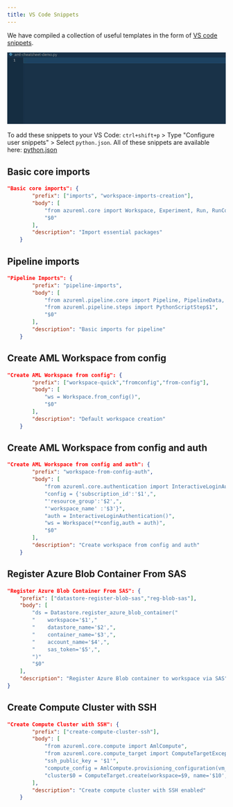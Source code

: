 ```yaml
---
title: VS Code Snippets
---
```


We have compiled a collection of useful templates in the form of
[VS code snippets](https://code.visualstudio.com/docs/editor/userdefinedsnippets).

![VS Code Snippets](vs-code-snippets-demo.gif)

To add these snippets to your VS Code: `ctrl+shift+p` > Type "Configure user
snippets" > Select `python.json`. All of these snippets are available here:
[python.json](https://github.com/aminsaied/AzureML-CheatSheet/blob/master/vs-code-snippets/python.json)

## Basic core imports

```json
"Basic core imports": {
        "prefix": ["imports", "workspace-imports-creation"],
        "body": [
            "from azureml.core import Workspace, Experiment, Run, RunConfiguration, ComputeTarget$1",
            "$0"
        ],
        "description": "Import essential packages"
    }
```

## Pipeline imports

```json
"Pipeline Imports": {
        "prefix": "pipeline-imports",
        "body": [
            "from azureml.pipeline.core import Pipeline, PipelineData, PipelineParameter",
            "from azureml.pipeline.steps import PythonScriptStep$1",
            "$0"
        ],
        "description": "Basic imports for pipeline"
    }
```

## Create AML Workspace from config

```json
"Create AML Workspace from config": {
        "prefix": ["workspace-quick","fromconfig","from-config"],
        "body": [
            "ws = Workspace.from_config()",
            "$0"
        ],
        "description": "Default workspace creation"
    }
```

## Create AML Workspace from config and auth

```json
"Create AML Workspace from config and auth": {
        "prefix": "workspace-from-config-auth",
        "body": [
            "from azureml.core.authentication import InteractiveLoginAuthentication",
            "config = {'subscription_id':'$1',",
            "'resource_group':'$2',",
            "'workspace_name' :'$3'}",
            "auth = InteractiveLoginAuthentication()",
            "ws = Workspace(**config,auth = auth)",
            "$0"
        ],
        "description": "Create workspace from config and auth"
    }
```

## Register Azure Blob Container From SAS

```json
"Register Azure Blob Container From SAS": {
    "prefix": ["datastore-register-blob-sas","reg-blob-sas"],
    "body": [
        "ds = Datastore.register_azure_blob_container("
        "    workspace='$1',"
        "    datastore_name='$2',",
        "    container_name='$3',",
        "    account_name='$4',",
        "    sas_token='$5',",
        ")"
        "$0"
    ],
    "description": "Register Azure Blob container to workspace via SAS"
}
```

## Create Compute Cluster with SSH

```json
"Create Compute Cluster with SSH": {
        "prefix": ["create-compute-cluster-ssh"],
        "body": [
            "from azureml.core.compute import AmlCompute",
            "from azureml.core.compute_target import ComputeTargetException",
            "ssh_public_key = '$1'",
            "compute_config = AmlCompute.provisioning_configuration(vm_size='$4',min_nodes=$5, max_nodes=$6,admin_username='$7',admin_user_ssh_key=ssh_public_key,vm_priority='${8|lowpriority,dedicated|}',remote_login_port_public_access='Enabled')",
            "cluster$0 = ComputeTarget.create(workspace=$9, name='$10', compute_config)"
        ],
        "description": "Create compute cluster with SSH enabled"
    }
```
